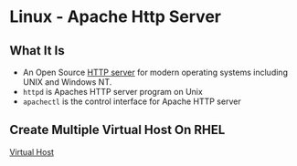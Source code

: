 # Linux - Apache Http Server

## What It Is

- An Open Source [HTTP server](computer-network-http-server.md) for modern operating systems including UNIX and Windows NT.
- `httpd` is Apaches HTTP server program on Unix
- `apachectl` is the control interface for Apache HTTP server

## Create Multiple Virtual Host On RHEL

[Virtual Host](linux-http-server-virtual-host.md)
